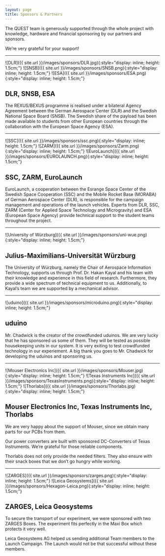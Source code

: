 ```yaml
---
layout: page
title: Sponsors & Partners
---
```


The QUEST team is generously supported through the whole project with knowledge, 
hardware and financial sponsoring by our partners and sponsors. 

We’re very grateful for your support!

---

![DLR]({{ site.url }}/images/sponsors/DLR.jpg){:style="display: inline; height: 1.5cm;"}
![SNSB]({{ site.url }}/images/sponsors/SNSB.png){:style="display: inline; height: 1.5cm;"}
![ESA]({{ site.url }}/images/sponsors/ESA.png){:style="display: inline; height: 1.5cm;"}

## DLR, SNSB, ESA

The REXUS/BEXUS programme is realised under a bilateral Agency Agreement between the German Aerospace Center (DLR) and the Swedish National Space Board (SNSB). The Swedish share of the payload has been made available to students from other European countries through the collaboration with the European Space Agency (ESA).

---

![SSC]({{ site.url }}/images/sponsors/ssc.png){:style="display: inline; height: 1.5cm;"}
![ZARM]({{ site.url }}/images/sponsors/Zarm.png){:style="display: inline; height: 1.5cm;"}
![EuroLaunch]({{ site.url }}/images/sponsors/EUROLAUNCH.png){:style="display: inline; height: 1.5cm;"}

## SSC, ZARM, EuroLaunch

EuroLaunch, a cooperation between the Esrange Space Center of the Swedish Space Cooperation (SSC) and the Mobile Rocket Base (MORABA) of German Aerospace Center (DLR), is responsible for the campaign management and operations of the launch vehicles. Experts from DLR, SSC, ZARM (Center for Applied Space Technology and Microgravity) and ESA (European Space Agency) provide technical support to the student teams throughout the project.

---

![University of Würzburg]({{ site.url }}/images/sponsors/uni-wue.png){:style="display: inline; height: 1.5cm;"}

## Julius-Maximilians-Universität Würzburg

The University of Würzburg, namely the Chair of Aerospace Information Technology, supports us through Prof. Dr. Hakan Kayal and his team with their knowledge and experience in this field of research. Furthermore, they provide a wide spectrum of technical equipment to us. Additionally, to Kayal’s team we are supported by a mechanical advisor.

---

![uduino]({{ site.url }}/images/sponsors/microduino.png){:style="display: inline; height: 1.5cm;"}

## uduino

Mr. Chadwick is the creator of the crowdfunded uduinos. We are very lucky that he has sponsored us some of them. They will be tested as possible housekeeping units in our system. It is very exiting to test crowdfunded technology in our experiement. A big thank you goes to Mr. Chadwick for developing the uduinos and sponsoring us.

---

![Mouser Electronics Inc]({{ site.url }}/images/sponsors/Mouser.jpg){:style="display: inline; height: 1.5cm;"}
![Texas Instruments Inc]({{ site.url }}/images/sponsors/TexasInstruments.png){:style="display: inline; height: 1.5cm;"}
![Thorlabs]({{ site.url }}/images/sponsors/Thorlabs.jpg){:style="display: inline; height: 1.5cm;"}

## Mouser Electronics Inc, Texas Instruments Inc, Thorlabs

We are very happy about the support of Mouser, since we obtain many parts for our PCBs from them.

Our power converters are built with sponsored DC-Converters of Texas Instruments. We’re grateful for those reliable components.

Thorlabs does not only provide the needed filters. They also ensure with their snack boxes that we don’t go hungry while working.

---

![ZARGES]({{ site.url }}/images/sponsors/zarges.png){:style="display: inline; height: 1.5cm;"}
![Leica Geosystems]({{ site.url }}/images/sponsors/Hexagon-Leica.png){:style="display: inline; height: 1.5cm;"}

## ZARGES, Leica Geosystems

To secure the transport of our experiment, we were sponsored with two ZARGES Boxes. The experiment fits perfectly in the Maxi Box which protects it very well.

Leica Geosystems AG helped us sending additional Team members to the Launch Campaign. The Launch would not be that successful without these members.